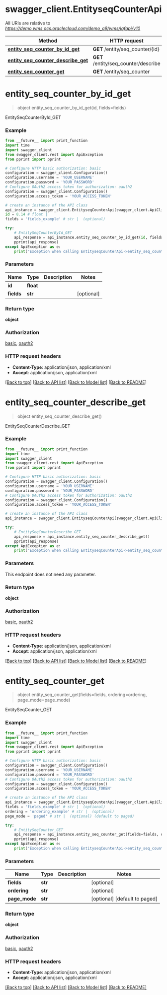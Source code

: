 # swagger_client.EntityseqCounterApi

All URIs are relative to *https://demo.wms.ocs.oraclecloud.com/demo_a9/wms/lgfapi/v10*

Method | HTTP request | Description
------------- | ------------- | -------------
[**entity_seq_counter_by_id_get**](EntityseqCounterApi.md#entity_seq_counter_by_id_get) | **GET** /entity/seq_counter/{id} | EntitySeqCounterById_GET
[**entity_seq_counter_describe_get**](EntityseqCounterApi.md#entity_seq_counter_describe_get) | **GET** /entity/seq_counter/describe | EntitySeqCounterDescribe_GET
[**entity_seq_counter_get**](EntityseqCounterApi.md#entity_seq_counter_get) | **GET** /entity/seq_counter | EntitySeqCounter_GET


# **entity_seq_counter_by_id_get**
> object entity_seq_counter_by_id_get(id, fields=fields)

EntitySeqCounterById_GET



### Example
```python
from __future__ import print_function
import time
import swagger_client
from swagger_client.rest import ApiException
from pprint import pprint

# Configure HTTP basic authorization: basic
configuration = swagger_client.Configuration()
configuration.username = 'YOUR_USERNAME'
configuration.password = 'YOUR_PASSWORD'
# Configure OAuth2 access token for authorization: oauth2
configuration = swagger_client.Configuration()
configuration.access_token = 'YOUR_ACCESS_TOKEN'

# create an instance of the API class
api_instance = swagger_client.EntityseqCounterApi(swagger_client.ApiClient(configuration))
id = 8.14 # float | 
fields = 'fields_example' # str |  (optional)

try:
    # EntitySeqCounterById_GET
    api_response = api_instance.entity_seq_counter_by_id_get(id, fields=fields)
    pprint(api_response)
except ApiException as e:
    print("Exception when calling EntityseqCounterApi->entity_seq_counter_by_id_get: %s\n" % e)
```

### Parameters

Name | Type | Description  | Notes
------------- | ------------- | ------------- | -------------
 **id** | **float**|  | 
 **fields** | **str**|  | [optional] 

### Return type

**object**

### Authorization

[basic](../README.md#basic), [oauth2](../README.md#oauth2)

### HTTP request headers

 - **Content-Type**: application/json, application/xml
 - **Accept**: application/json, application/xml

[[Back to top]](#) [[Back to API list]](../README.md#documentation-for-api-endpoints) [[Back to Model list]](../README.md#documentation-for-models) [[Back to README]](../README.md)

# **entity_seq_counter_describe_get**
> object entity_seq_counter_describe_get()

EntitySeqCounterDescribe_GET



### Example
```python
from __future__ import print_function
import time
import swagger_client
from swagger_client.rest import ApiException
from pprint import pprint

# Configure HTTP basic authorization: basic
configuration = swagger_client.Configuration()
configuration.username = 'YOUR_USERNAME'
configuration.password = 'YOUR_PASSWORD'
# Configure OAuth2 access token for authorization: oauth2
configuration = swagger_client.Configuration()
configuration.access_token = 'YOUR_ACCESS_TOKEN'

# create an instance of the API class
api_instance = swagger_client.EntityseqCounterApi(swagger_client.ApiClient(configuration))

try:
    # EntitySeqCounterDescribe_GET
    api_response = api_instance.entity_seq_counter_describe_get()
    pprint(api_response)
except ApiException as e:
    print("Exception when calling EntityseqCounterApi->entity_seq_counter_describe_get: %s\n" % e)
```

### Parameters
This endpoint does not need any parameter.

### Return type

**object**

### Authorization

[basic](../README.md#basic), [oauth2](../README.md#oauth2)

### HTTP request headers

 - **Content-Type**: application/json, application/xml
 - **Accept**: application/json, application/xml

[[Back to top]](#) [[Back to API list]](../README.md#documentation-for-api-endpoints) [[Back to Model list]](../README.md#documentation-for-models) [[Back to README]](../README.md)

# **entity_seq_counter_get**
> object entity_seq_counter_get(fields=fields, ordering=ordering, page_mode=page_mode)

EntitySeqCounter_GET



### Example
```python
from __future__ import print_function
import time
import swagger_client
from swagger_client.rest import ApiException
from pprint import pprint

# Configure HTTP basic authorization: basic
configuration = swagger_client.Configuration()
configuration.username = 'YOUR_USERNAME'
configuration.password = 'YOUR_PASSWORD'
# Configure OAuth2 access token for authorization: oauth2
configuration = swagger_client.Configuration()
configuration.access_token = 'YOUR_ACCESS_TOKEN'

# create an instance of the API class
api_instance = swagger_client.EntityseqCounterApi(swagger_client.ApiClient(configuration))
fields = 'fields_example' # str |  (optional)
ordering = 'ordering_example' # str |  (optional)
page_mode = 'paged' # str |  (optional) (default to paged)

try:
    # EntitySeqCounter_GET
    api_response = api_instance.entity_seq_counter_get(fields=fields, ordering=ordering, page_mode=page_mode)
    pprint(api_response)
except ApiException as e:
    print("Exception when calling EntityseqCounterApi->entity_seq_counter_get: %s\n" % e)
```

### Parameters

Name | Type | Description  | Notes
------------- | ------------- | ------------- | -------------
 **fields** | **str**|  | [optional] 
 **ordering** | **str**|  | [optional] 
 **page_mode** | **str**|  | [optional] [default to paged]

### Return type

**object**

### Authorization

[basic](../README.md#basic), [oauth2](../README.md#oauth2)

### HTTP request headers

 - **Content-Type**: application/json, application/xml
 - **Accept**: application/json, application/xml

[[Back to top]](#) [[Back to API list]](../README.md#documentation-for-api-endpoints) [[Back to Model list]](../README.md#documentation-for-models) [[Back to README]](../README.md)

